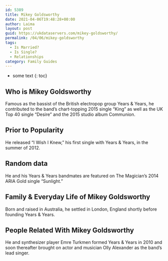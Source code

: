 ```yaml
---
id: 5389
title: Mikey Goldsworthy
date: 2021-04-06T19:48:28+00:00
author: Laima
layout: post
guid: https://ukdataservers.com/mikey-goldsworthy/
permalink: /04/06/mikey-goldsworthy
tags:
  - Is Married?
  - Is Single?
  - Relationships
category: Family Guides
---
```


* some text
{: toc}


## Who is Mikey Goldsworthy
                  
                  
                  
Famous as the bassist of the British electropop group Years & Years, he contributed to the band&#8217;s chart-topping 2015 single &#8220;King&#8221; as well as the UK Top 40 single &#8220;Desire&#8221; and the 2015 studio album Communion. 
                  
              
            
              
            
                
                
                
## Prior to Popularity
                  
                  
                  
He released &#8220;I Wish I Knew,&#8221; his first single with Years & Years, in the summer of 2012. 
                  
              
            
              
            
                
                
                
## Random data
                  
                  
                  
He and his Years & Years bandmates are featured on The Magician&#8217;s 2014 ARIA Gold single &#8220;Sunlight.&#8221; 
                  
              
            
              
            
                
                
                
## Family & Everyday Life of Mikey Goldsworthy
                  
                  
                  
Born and raised in Australia, he settled in London, England shortly before founding Years & Years. 
                  
              
            
              
            
                
                
                
## People Related With Mikey Goldsworthy
                  
                  
                  
He and synthesizer player Emre Turkmen formed Years & Years in 2010 and soon thereafter brought on actor and musician Olly Alexander as the band&#8217;s lead singer. 
                  
              
            
              
            
                
              
            
              
              
            
            
              
            
          
          
          